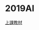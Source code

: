 # 2019AI
[上課教材](https://nbviewer.jupyter.org/github/yenlung/nccu-jupyter-math/tree/master/1081%E8%A8%AD%E8%A8%88%E6%80%9D%E8%80%83%E8%88%87%E4%BA%BA%E5%B7%A5%E6%99%BA%E6%85%A7/)
